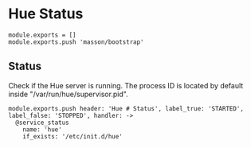 
# Hue Status

    module.exports = []
    module.exports.push 'masson/bootstrap'

## Status

Check if the Hue server is running. The process ID is located by default
inside "/var/run/hue/supervisor.pid".

    module.exports.push header: 'Hue # Status', label_true: 'STARTED', label_false: 'STOPPED', handler: ->
      @service_status
        name: 'hue'
        if_exists: '/etc/init.d/hue'
